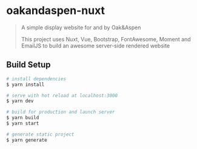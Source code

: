 # oakandaspen-nuxt

> A simple display website for and by Oak&Aspen
>
> This project uses Nuxt, Vue, Bootstrap, FontAwesome, Moment and EmailJS to build an awesome server-side rendered website

## Build Setup

```bash
# install dependencies
$ yarn install

# serve with hot reload at localhost:3000
$ yarn dev

# build for production and launch server
$ yarn build
$ yarn start

# generate static project
$ yarn generate
```
